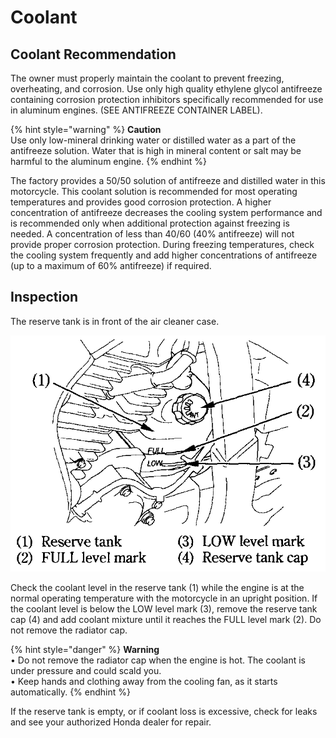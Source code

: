 # Coolant

## Coolant Recommendation

The owner must properly maintain the coolant to prevent freezing, overheating, and corrosion. Use only high quality ethylene glycol antifreeze containing corrosion protection inhibitors specifically recommended for use in aluminum engines. \(SEE ANTIFREEZE CONTAINER LABEL\).

{% hint style="warning" %}
**Caution**  
Use only low-mineral drinking water or distilled water as a part of the antifreeze solution. Water that is high in mineral content or salt may be harmful to the aluminum engine.
{% endhint %}

The factory provides a 50/50 solution of antifreeze and distilled water in this motorcycle. This coolant solution is recommended for most operating temperatures and provides good corrosion protection. A higher concentration of antifreeze decreases the cooling system performance and is recommended only when additional protection against freezing is needed. A concentration of less than 40/60 \(40% antifreeze\) will not provide proper corrosion protection. During freezing temperatures, check the cooling system frequently and add higher concentrations of antifreeze \(up to a maximum of 60% antifreeze\) if required.

## Inspection

The reserve tank is in front of the air cleaner case.

![](../../.gitbook/assets/owners-012.png)

Check the coolant level in the reserve tank \(1\) while the engine is at the normal operating temperature with the motorcycle in an upright position. If the coolant level is below the LOW level mark \(3\), remove the reserve tank cap \(4\) and add coolant mixture until it reaches the FULL level mark \(2\). Do not remove the radiator cap.

{% hint style="danger" %}
**Warning**  
• Do not remove the radiator cap when the engine is hot. The coolant is under pressure and could scald you.  
• Keep hands and clothing away from the cooling fan, as it starts automatically.
{% endhint %}

If the reserve tank is empty, or if coolant loss is excessive, check for leaks and see your authorized Honda dealer for repair.

